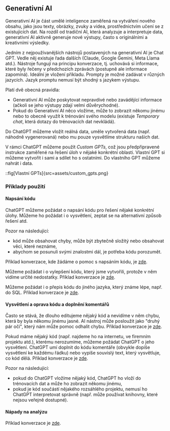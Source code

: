 ## Generativní AI

Generativní AI je část umělé inteligence zaměřená na vytváření nového obsahu, jako jsou texty, obrázky, zvuky a videa, prostřednictvím učení se z existujících dat. Na rozdíl od tradiční AI, která analyzuje a interpretuje data, generativní AI aktivně generuje nové výstupy, často s originálními a kreativními výsledky.

Jedním z nejpoužívanějších nástrojů postavených na generativní AI je Chat GPT. Vedle něj existuje řada dalších (Claude, Google Gemini, Meta Llama atd.). Nástroje fungují na principu konverzace, tj. uchovává si informace, které byly řečeny v předchozích zprávách (postupně ale informace zapomíná). Ideální je vložení příkladu. Prompty je možné zadávat v různých jazycích. Jazyk promptu nemusí být shodný s jazykem výstupu.

Platí dvě obecná pravidla:

* Generativní AI může poskytovat nepravdivé nebo zavádějící informace (ačkoli se jeho výstupy zdají velmi důvěrychodné).
* Pokud do Generativní AI něco vložíme, může to zobrazit někomu jinému nebo to obecně využít k trénování svého modelu (existuje *Temporary chat*, která dotazy do trénovacích dat nevkládá).

Do ChatGPT můžeme vložít reálná data, uměle vytvořená data (např. náhodně vygenerovaná) nebo mu pouze vysvětlíme strukturu našich dat.

V rámci ChatGPT můžeme použít *Custom GPTs*, což jsou předpřipravené instrukce zaměřené na řešení úloh v nějaké konkrétní oblasti. Vlastní GPT si můžeme vytvořit i sami a sdílet ho s ostatními. Do vlastního GPT můžeme nahrát i data.

::fig[Vlastní GPTs]{src=assets/custom_gpts.png}

### Příklady použití

#### Napsání kódu

ChatGPT můžeme požádat o napsání kódu pro řešení nějaké konkrétní úlohy. Můžeme ho požádat i o vysvětlení, zeptat se na alternativní způsob řešení atd.

Pozor na následující:

* kód může obsahovat chyby, může být zbytečně složitý nebo obsahovat věci, které neznáme,
* abychom se posunuli svými znalostmi dál, je potřeba kódu porozumět.

Příklad konverzace, kde žádáme o pomoc s napsáním kódu, je [zde](https://chatgpt.com/share/674cd60b-e210-800d-b259-209fd924831c).

Můžeme požádat i o vylepšení kódu, který jsme vytvořili, protože v něm vidíme určité nedostatky. Příklad konverzace je [zde](https://chatgpt.com/share/674cda14-c3b0-800d-931f-39b3c415b603).

Můžeme požádat i o přepis kódu do jiného jazyka, který známe lépe, např. do SQL. Příklad konverzace je [zde](https://chatgpt.com/share/674dc519-90c4-800d-97e5-88e0dd3bd7c6).

#### Vysvětlení a oprava kódu a doplnění komentářů

Často se stává, že dlouho editujeme nějaký kód a nevidíme v něm chybu, která by byla někomu jinému jasné. AI nástroj může posloužit jako "druhý pár očí", který nám může pomoc odhalit chybu. Příklad konverzace je [zde](https://chatgpt.com/share/674ddf18-ea18-800d-918a-43b3835c8ced).

Pokud máme nějaký kód (např. najdeme ho na internetu, ve firemním projektu atd.), kterému nerozumíme, můžeme požádat ChatGPT o jeho vysvětlení. ChatGPT umí doplnit do kódu komentáře (obvykle dopíše vysvětlení ke každému řádku) nebo vypíše souvislý text, který vysvětluje, co kód dělá. Příklad konverzace je [zde](https://chatgpt.com/share/674de060-d878-800d-bffa-ddba6f06eac9).

Pozor na následující:

* pokud do ChatGPT vložíme nějaký kód, ChatGPT ho vloží do trénovacích dat a může ho zobrazit někomu jinému,
* pokud je kód součástí nějakého rozsáhlého projektu, nemusí ho ChatGPT interpretovat správně (např. může používat knihovny, které nejsou veřejně dostupné).

#### Nápady na analýzu

Příklad konverzace je [zde](https://chatgpt.com/share/674cd895-7824-800d-810e-21dc51300ba5).

